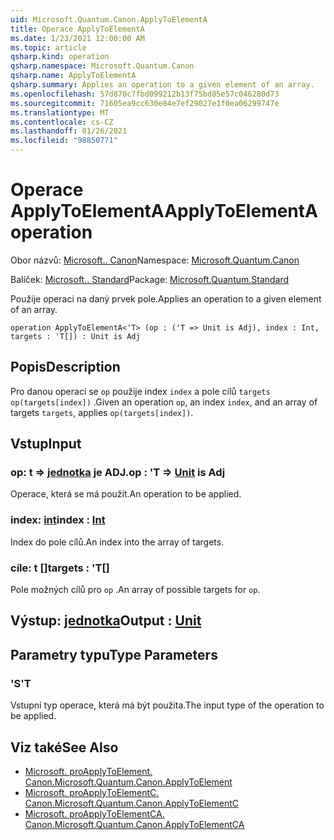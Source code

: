 ```yaml
---
uid: Microsoft.Quantum.Canon.ApplyToElementA
title: Operace ApplyToElementA
ms.date: 1/23/2021 12:00:00 AM
ms.topic: article
qsharp.kind: operation
qsharp.namespace: Microsoft.Quantum.Canon
qsharp.name: ApplyToElementA
qsharp.summary: Applies an operation to a given element of an array.
ms.openlocfilehash: 57d870c7fbd099212b13f75bd85e57c046280d73
ms.sourcegitcommit: 71605ea9cc630e84e7ef29027e1f0ea06299747e
ms.translationtype: MT
ms.contentlocale: cs-CZ
ms.lasthandoff: 01/26/2021
ms.locfileid: "98850771"
---
```

# <a name="applytoelementa-operation"></a><span data-ttu-id="1e35b-102">Operace ApplyToElementA</span><span class="sxs-lookup"><span data-stu-id="1e35b-102">ApplyToElementA operation</span></span>

<span data-ttu-id="1e35b-103">Obor názvů: [Microsoft.. Canon](xref:Microsoft.Quantum.Canon)</span><span class="sxs-lookup"><span data-stu-id="1e35b-103">Namespace: [Microsoft.Quantum.Canon](xref:Microsoft.Quantum.Canon)</span></span>

<span data-ttu-id="1e35b-104">Balíček: [Microsoft.. Standard](https://nuget.org/packages/Microsoft.Quantum.Standard)</span><span class="sxs-lookup"><span data-stu-id="1e35b-104">Package: [Microsoft.Quantum.Standard](https://nuget.org/packages/Microsoft.Quantum.Standard)</span></span>


<span data-ttu-id="1e35b-105">Použije operaci na daný prvek pole.</span><span class="sxs-lookup"><span data-stu-id="1e35b-105">Applies an operation to a given element of an array.</span></span>

```qsharp
operation ApplyToElementA<'T> (op : ('T => Unit is Adj), index : Int, targets : 'T[]) : Unit is Adj
```


## <a name="description"></a><span data-ttu-id="1e35b-106">Popis</span><span class="sxs-lookup"><span data-stu-id="1e35b-106">Description</span></span>

<span data-ttu-id="1e35b-107">Pro danou operaci se `op` použije index `index` a pole cílů `targets` `op(targets[index])` .</span><span class="sxs-lookup"><span data-stu-id="1e35b-107">Given an operation `op`, an index `index`, and an array of targets `targets`, applies `op(targets[index])`.</span></span>

## <a name="input"></a><span data-ttu-id="1e35b-108">Vstup</span><span class="sxs-lookup"><span data-stu-id="1e35b-108">Input</span></span>

### <a name="op--t--unit--is-adj"></a><span data-ttu-id="1e35b-109">op: t => [jednotka](xref:microsoft.quantum.lang-ref.unit)  je ADJ.</span><span class="sxs-lookup"><span data-stu-id="1e35b-109">op : 'T => [Unit](xref:microsoft.quantum.lang-ref.unit)  is Adj</span></span>

<span data-ttu-id="1e35b-110">Operace, která se má použít.</span><span class="sxs-lookup"><span data-stu-id="1e35b-110">An operation to be applied.</span></span>


### <a name="index--int"></a><span data-ttu-id="1e35b-111">index: [int](xref:microsoft.quantum.lang-ref.int)</span><span class="sxs-lookup"><span data-stu-id="1e35b-111">index : [Int](xref:microsoft.quantum.lang-ref.int)</span></span>

<span data-ttu-id="1e35b-112">Index do pole cílů.</span><span class="sxs-lookup"><span data-stu-id="1e35b-112">An index into the array of targets.</span></span>


### <a name="targets--t"></a><span data-ttu-id="1e35b-113">cíle: t []</span><span class="sxs-lookup"><span data-stu-id="1e35b-113">targets : 'T[]</span></span>

<span data-ttu-id="1e35b-114">Pole možných cílů pro `op` .</span><span class="sxs-lookup"><span data-stu-id="1e35b-114">An array of possible targets for `op`.</span></span>



## <a name="output--unit"></a><span data-ttu-id="1e35b-115">Výstup: [jednotka](xref:microsoft.quantum.lang-ref.unit)</span><span class="sxs-lookup"><span data-stu-id="1e35b-115">Output : [Unit](xref:microsoft.quantum.lang-ref.unit)</span></span>



## <a name="type-parameters"></a><span data-ttu-id="1e35b-116">Parametry typu</span><span class="sxs-lookup"><span data-stu-id="1e35b-116">Type Parameters</span></span>

### <a name="t"></a><span data-ttu-id="1e35b-117">'S</span><span class="sxs-lookup"><span data-stu-id="1e35b-117">'T</span></span>

<span data-ttu-id="1e35b-118">Vstupní typ operace, která má být použita.</span><span class="sxs-lookup"><span data-stu-id="1e35b-118">The input type of the operation to be applied.</span></span>

## <a name="see-also"></a><span data-ttu-id="1e35b-119">Viz také</span><span class="sxs-lookup"><span data-stu-id="1e35b-119">See Also</span></span>

- [<span data-ttu-id="1e35b-120">Microsoft. proApplyToElement. Canon.</span><span class="sxs-lookup"><span data-stu-id="1e35b-120">Microsoft.Quantum.Canon.ApplyToElement</span></span>](xref:Microsoft.Quantum.Canon.ApplyToElement)
- [<span data-ttu-id="1e35b-121">Microsoft. proApplyToElementC. Canon.</span><span class="sxs-lookup"><span data-stu-id="1e35b-121">Microsoft.Quantum.Canon.ApplyToElementC</span></span>](xref:Microsoft.Quantum.Canon.ApplyToElementC)
- [<span data-ttu-id="1e35b-122">Microsoft. proApplyToElementCA. Canon.</span><span class="sxs-lookup"><span data-stu-id="1e35b-122">Microsoft.Quantum.Canon.ApplyToElementCA</span></span>](xref:Microsoft.Quantum.Canon.ApplyToElementCA)